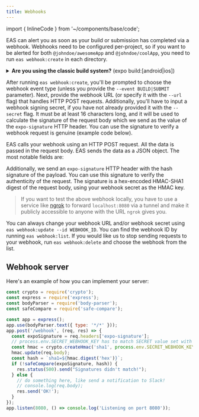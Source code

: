 ```yaml
---
title: Webhooks
---
```


import { InlineCode } from '~/components/base/code';

EAS can alert you as soon as your build or submission has completed via a webhook. Webhooks need to be configured per-project, so if you want to be alerted for both `@johndoe/awesomeApp` and `@johndoe/coolApp`, you need to run `eas webhook:create` in each directory.

<details><summary><strong>Are you using the classic build system?</strong> (<InlineCode>expo build:[android|ios]</InlineCode>)</summary> <p>

Webhooks function almost exactly the same for both EAS Build and the classic `expo build` system, _except_ that for `expo build` webhooks, you'll use `expo-cli` to interact with them, and **not** `eas-cli`. For `expo build` webhooks, you'll use:

- `expo webhooks [path]`: List all webhooks for a project
- `expo webhooks:add [path]`: Add a webhook to a project
- `expo webhooks:remove [path]`: Delete a webhook
- `expo webhooks:update [path]`: Update an existing webhook

</p>
</details>

After running `eas webhook:create`, you'll be prompted to choose the webhook event type (unless you provide the `--event BUILD|SUBMIT` parameter). Next, provide the webhook URL (or specify it with the `--url` flag) that handles HTTP POST requests. Additionally, you'll have to input a webhook signing secret, if you have not already provided it with the `--secret` flag. It must be at least 16 characters long, and it will be used to calculate the signature of the request body which we send as the value of the `expo-signature` HTTP header. You can use the signature to verify a webhook request is genuine (example code below).

EAS calls your webhook using an HTTP POST request. All the data is passed in the request body. EAS sends the data as a JSON object. The most notable fields are:

Additionally, we send an `expo-signature` HTTP header with the hash signature of the payload. You can use this signature to verify the authenticity of the request. The signature is a hex-encoded HMAC-SHA1 digest of the request body, using your webhook secret as the HMAC key.

> If you want to test the above webhook locally, you have to use a service like [ngrok](https://ngrok.com/docs) to forward `localhost:8080` via a tunnel and make it publicly accessible to anyone with the URL `ngrok` gives you.

You can always change your webhook URL and/or webhook secret using `eas webhook:update --id WEBHOOK_ID`. You can find the webhook ID by running `eas webhook:list`. If you would like us to stop sending requests to your webhook, run `eas webhook:delete` and choose the webhook from the list.

## Webhook server

Here's an example of how you can implement your server:

```javascript
const crypto = require('crypto');
const express = require('express');
const bodyParser = require('body-parser');
const safeCompare = require('safe-compare');

const app = express();
app.use(bodyParser.text({ type: '*/*' }));
app.post('/webhook', (req, res) => {
  const expoSignature = req.headers['expo-signature'];
  // process.env.SECRET_WEBHOOK_KEY has to match SECRET value set with `eas webhook:create` command
  const hmac = crypto.createHmac('sha1', process.env.SECRET_WEBHOOK_KEY);
  hmac.update(req.body);
  const hash = `sha1=${hmac.digest('hex')}`;
  if (!safeCompare(expoSignature, hash)) {
    res.status(500).send("Signatures didn't match!");
  } else {
    // do something here, like send a notification to Slack!
    // console.log(req.body);
    res.send('OK!');
  }
});
app.listen(8080, () => console.log('Listening on port 8080'));
```
